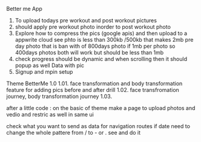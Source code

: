 Better me App

1. To upload todays pre workout and post workout pictures
2. should apply pre workout photo inorder to post workout photo
3. Explore how to compress the pics (google apis) and then upload to a appwrite cloud see phto is less than 300kb /500kb that makes 2mb pre day photo that is ban with of 800days photo if 1mb per photo so 400days photos both will work but should be less than 1mb
4. check progress should be dynamic and when scrolling then it should popup as well
   Data with pic
5. Signup and mpin setup

Theme BetterMe 1.0
1.01. face transformation and body transformation feature for adding pics before and after drill
1.02. face transfromation journey, body transformation journey
1.03.


after a little code :
on the basic of theme make a page to upload photos and vedio and restric as well in same ui

check what you want to send as data for navigation routes if date need to change the whole pattere from / to - or . see and do it 
